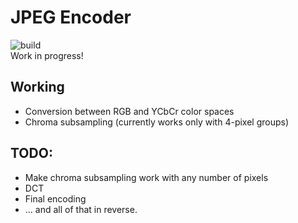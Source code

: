 # JPEG Encoder
![build](https://github.com/JakubOchnik/jpeg-encoder/actions/workflows/cmake.yml/badge.svg)  
Work in progress!

## Working
- Conversion between RGB and YCbCr color spaces
- Chroma subsampling (currently works only with 4-pixel groups)

## TODO:
- Make chroma subsampling work with any number of pixels
- DCT
- Final encoding
- ... and all of that in reverse.